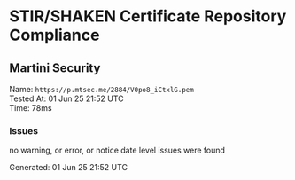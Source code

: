 # STIR/SHAKEN Certificate Repository Compliance

## Martini Security

Name: `https://p.mtsec.me/2884/V0po8_iCtxlG.pem`\
Tested At: 01 Jun 25 21:52 UTC\
Time: 78ms

### Issues

no warning, or error, or notice date level issues were found

Generated: 01 Jun 25 21:52 UTC